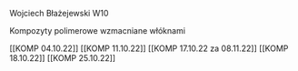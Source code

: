 Wojciech Błażejewski W10

Kompozyty polimerowe wzmacniane włóknami

[[KOMP 04.10.22]]
[[KOMP 11.10.22]]
[[KOMP 17.10.22 za 08.11.22]]
[[KOMP 18.10.22]]
[[KOMP 25.10.22]]
